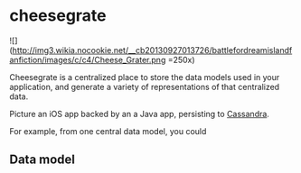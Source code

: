 cheesegrate
============

![](http://img3.wikia.nocookie.net/__cb20130927013726/battlefordreamislandfanfiction/images/c/c4/Cheese_Grater.png =250x)

Cheesegrate is a centralized place to store the data models used in your application,
and generate a variety of representations of that centralized data.

Picture an iOS app backed by an a Java app, persisting to [Cassandra](http://cassandra.apache.org/).

For example, from one central data model, you could


## Data model

 